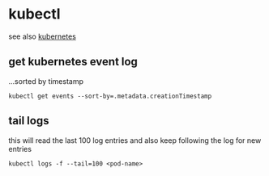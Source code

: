 # kubectl

see also [kubernetes](/man/kubernetes/)

## get kubernetes event log

...sorted by timestamp

```
kubectl get events --sort-by=.metadata.creationTimestamp
```

## tail logs

this will read the last 100 log entries and also keep following the log for new entries

```
kubectl logs -f --tail=100 <pod-name>
```

